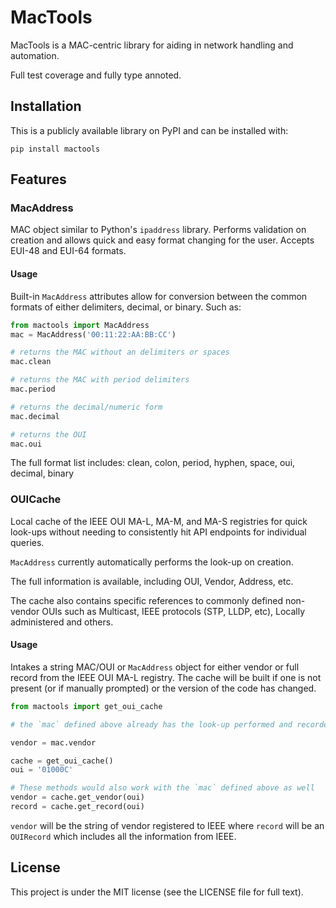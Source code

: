 # MacTools

MacTools is a MAC-centric library for aiding in network handling and automation.

Full test coverage and fully type annoted.

## Installation

This is a publicly available library on PyPI and can be installed with:

`pip install mactools`

## Features

### MacAddress

MAC object similar to Python's `ipaddress` library.  Performs validation on
creation and allows quick and easy format changing for the user.  Accepts
EUI-48 and EUI-64 formats.

#### Usage

Built-in `MacAddress` attributes allow for conversion between the common formats
of either delimiters, decimal, or binary. Such as:

```python
from mactools import MacAddress
mac = MacAddress('00:11:22:AA:BB:CC')

# returns the MAC without an delimiters or spaces
mac.clean

# returns the MAC with period delimiters
mac.period

# returns the decimal/numeric form
mac.decimal

# returns the OUI
mac.oui
```

The full format list includes: clean, colon, period, hyphen, space, oui,
decimal, binary

### OUICache

Local cache of the IEEE OUI MA-L, MA-M, and MA-S registries for quick look-ups without needing to
consistently hit API endpoints for individual queries.

`MacAddress` currently automatically performs the look-up on creation.

The full information is available, including OUI, Vendor, Address, etc.

The cache also contains specific references to commonly defined non-vendor OUIs
such as Multicast, IEEE protocols (STP, LLDP, etc), Locally administered and others.

#### Usage

Intakes a string MAC/OUI or `MacAddress` object for either vendor or full record
from the IEEE OUI MA-L registry.  The cache will be built if one is not present
(or if manually prompted) or the version of the code has changed.

```python
from mactools import get_oui_cache

# the `mac` defined above already has the look-up performed and recorded on creation, if the record was found

vendor = mac.vendor

cache = get_oui_cache()
oui = '01000C'

# These methods would also work with the `mac` defined above as well 
vendor = cache.get_vendor(oui)
record = cache.get_record(oui)
```

`vendor` will be the string of vendor registered to IEEE where `record` will be
an `OUIRecord` which includes all the information from IEEE.

## License

This project is under the MIT license (see the LICENSE file for full text).